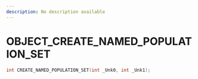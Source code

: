 ```yaml
---
description: No description available 
---
```


# OBJECT\_CREATE_NAMED_POPULATION_SET

```cpp
int CREATE_NAMED_POPULATION_SET(int _Unk0, int _Unk1);
```